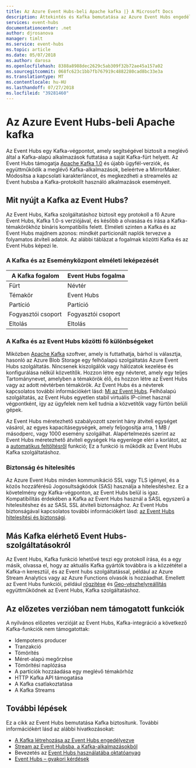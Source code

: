 ```yaml
---
title: Az Azure Event Hubs-beli Apache kafka |} A Microsoft Docs
description: Áttekintés és Kafka bemutatása az Azure Event Hubs engedélyezve
services: event-hubs
documentationcenter: .net
author: djrosanova
manager: timlt
ms.service: event-hubs
ms.topic: article
ms.date: 05/07/2018
ms.author: darosa
ms.openlocfilehash: 8388a8988dec2629c5ab309f32b72ae45a157a02
ms.sourcegitcommit: 068fc623c1bb7fb767919c4882280cad8bc33e3a
ms.translationtype: MT
ms.contentlocale: hu-HU
ms.lasthandoff: 07/27/2018
ms.locfileid: "39281460"
---
```

# <a name="azure-event-hubs-for-apache-kafka"></a>Az Azure Event Hubs-beli Apache kafka

Az Event Hubs egy Kafka-végpontot, amely segítségével biztosít a meglévő által a Kafka-alapú alkalmazások futtatása a saját Kafka-fürt helyett. Az Event Hubs támogatja [Apache Kafka 1.0](https://kafka.apache.org/10/documentation.html) és újabb ügyfél-verziók, és együttműködik a meglévő Kafka-alkalmazások, beleértve a MirrorMaker. Módosítsa a kapcsolati karakterláncot, és megkezdheti a streamelés az Event hubsba a Kafka-protokollt használó alkalmazások eseményeit.

## <a name="what-does-event-hubs-for-kafka-provide"></a>Mit nyújt a Kafka az Event Hubs?

Az Event Hubs, Kafka szolgáltatáshoz biztosít egy protokoll a fő Azure Event Hubs, Kafka 1.0-s verziójával, és később a olvasása és írása a Kafka-témakörökhöz bináris kompatibilis felett. Elméleti szinten a Kafka és az Event Hubs majdnem azonos: mindkét particionált naplók tervezve a folyamatos átviteli adatok. Az alábbi táblázat a fogalmak közötti Kafka és az Event Hubs képezi le.

### <a name="kafka-and-event-hub-conceptual-mapping"></a>A Kafka és az Eseményközpont elméleti leképezését

| A Kafka fogalom | Event Hubs fogalma|
| --- | --- |
| Fürt | Névtér |
| Témakör | Event Hubs |
| Partíció | Partíció|
| Fogyasztói csoport | Fogyasztói csoport |
| Eltolás | Eltolás|

### <a name="key-differences-between-kafka-and-event-hubs"></a>A Kafka és az Event Hubs közötti fő különbségeket

Miközben [Apache Kafka](https://kafka.apache.org/) szoftver, amely is futtathatja, bárhol is választja, hasonló az Azure Blob Storage egy felhőalapú szolgáltatás Azure Event Hubs szolgáltatás. Nincsenek kiszolgálók vagy hálózatok kezelése és konfigurálása nélkül közvetítők. Hozzon létre egy névteret, amely egy teljes Tartománynevet, amelyben a témakörök élő, és hozzon létre az Event Hubs vagy az adott névtérben témakörök. Az Event Hubs és a névterek kapcsolatos további információkért lásd: [Mi az Event Hubs](event-hubs-what-is-event-hubs.md). Felhőalapú szolgáltatás, az Event Hubs egyetlen stabil virtuális IP-címet használ végpontként, így az ügyfelek nem kell tudnia a közvetítők vagy fürtön belüli gépek. 

Az Event Hubs méretezhető szabályozott szerint hány átviteli egységet vásárol, az egyes kapacitásegységek, amely feljogosítja arra, 1 MB / másodperc, vagy 1000 esemény szolgálhat. Alapértelmezés szerint az Event Hubs méretezhető átviteli egységek Ha egyenlege eléri a korlátot, az a [automatikus feltöltésről](event-hubs-auto-inflate.md) funkció; Ez a funkció is működik az Event Hubs Kafka szolgáltatáshoz. 

### <a name="security-and-authentication"></a>Biztonság és hitelesítés

Az Azure Event Hubs minden kommunikáció SSL vagy TLS igényel, és a közös hozzáférésű Jogosultságkódok (SAS) használja a hitelesítéshez. Ez a követelmény egy Kafka-végponton, az Event Hubs belül is igaz. Kompatibilitás érdekében a Kafka az Event Hubs használ a SASL egyszerű a hitelesítéshez és az SASL SSL átviteli biztonsághoz. Az Event Hubs biztonságával kapcsolatos további információkért lásd: [az Event Hubs hitelesítési és biztonsági](event-hubs-authentication-and-security-model-overview.md).

## <a name="other-event-hubs-features-available-for-kafka"></a>Más Kafka elérhető Event Hubs-szolgáltatásokról

Az Event Hubs, Kafka funkció lehetővé teszi egy protokoll írása, és a egy másik, olvassa el, hogy az aktuális Kafka gyártók továbbra is a közzététel a Kafka-n keresztül, és az Event hubs szolgáltatással, például az Azure Stream Analytics vagy az Azure Functions olvasók is hozzáadhat. Emellett az Event Hubs funkciói, például [rögzítése](event-hubs-capture-overview.md) és [Geo-vészhelyreállítás](event-hubs-geo-dr.md) együttműködnek az Event Hubs, Kafka szolgáltatáshoz.

## <a name="features-that-are-not-supported-in-the-preview"></a>Az előzetes verzióban nem támogatott funkciók

A nyilvános előzetes verzióját az Event Hubs, Kafka-integráció a következő Kafka-funkciók nem támogatottak:

*   Idempotens producer
*   Tranzakció
*   Tömörítés
*   Méret-alapú megőrzése
*   Tömörítési naplózása
*   A partíciók hozzáadása egy meglévő témakörhöz
*   HTTP Kafka API támogatása
*   A Kafka csatlakoztatása
*   A Kafka Streams

## <a name="next-steps"></a>További lépések

Ez a cikk az Event Hubs bemutatása Kafka biztosítunk. További információkért lásd az alábbi hivatkozásokat:

* [A Kafka létrehozása az Event Hubs engedélyezve](event-hubs-create-kafka-enabled.md)
* [Stream az Event Hubsba, a Kafka-alkalmazásokból](event-hubs-quickstart-kafka-enabled-event-hubs.md)
* Bevezetés az [Event Hubs használatába oktatóanyag](event-hubs-dotnet-standard-getstarted-send.md)
* [Event Hubs – gyakori kérdések](event-hubs-faq.md)

 
 

